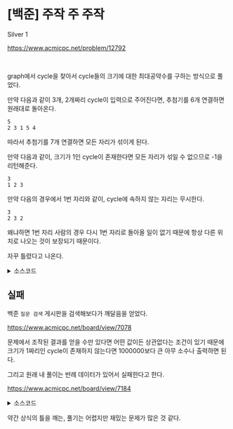 # [백준] 주작 주 주작

Silver 1

https://www.acmicpc.net/problem/12792

<br>

graph에서 cycle을 찾아서 cycle들의 크기에 대한 최대공약수를 구하는 방식으로 풀었다.

만약 다음과 같이 3개, 2개짜리 cycle이 입력으로 주어진다면, 추첨기를 6개 연결하면 원래대로 돌아온다.

```
5
2 3 1 5 4
```

따라서 추첨기를 7개 연결하면 모든 자리가 섞이게 된다.

만약 다음과 같이, 크기가 1인 cycle이 존재한다면 모든 자리가 섞일 수 없으므로 -1을 리턴해준다.

```
3
1 2 3
```

만약 다음의 경우에서 1번 자리와 같이, cycle에 속하지 않는 자리는 무시한다.

```
3
2 3 2
```

왜냐하면 1번 자리 사람의 경우 다시 1번 자리로 돌아올 일이 없기 때문에 항상 다른 위치로 나오는 것이 보장되기 때문이다.

자꾸 틀렸다고 나온다.

<details><summary>소스코드</summary>

```java
import java.io.*;
import java.util.*;

class Solution {

    int gcd(int a, int b) {
        if(a > b) return gcd(b, a);
        int ret = b;
        while(ret % a != 0) {
            ret += b;
        }
        return ret;
    }

    int N;
    int[] arr;
    int[] visitOrders;
    Set<Integer> groupSizeSet = new HashSet<>();

    public void solution() throws Exception {
        BufferedReader br = new BufferedReader(new InputStreamReader(System.in));
        BufferedWriter bw = new BufferedWriter(new OutputStreamWriter(System.out));

        N = Integer.parseInt(br.readLine());
        arr = new int[N];
        StringTokenizer st = new StringTokenizer(br.readLine());
        for (int i = 0; i < N; i++) {
            arr[i] = Integer.parseInt(st.nextToken()) - 1;
        }
        visitOrders = new int[N];
        Arrays.fill(visitOrders, -1);

        for (int startIndex = 0; startIndex < N; startIndex++) {
            if(visitOrders[startIndex] != -1) continue;

            int i = startIndex;
            int visitOrder = 0;
            while(true) {
                visitOrders[i] = visitOrder++;

                if(visitOrders[arr[i]] != -1) {
                    int groupSize = visitOrders[i] - visitOrders[arr[i]] + 1;
                    groupSizeSet.add(groupSize);
                    break;
                }

                i = arr[i];
            }
        }

        List<Integer> groupSizeList = new ArrayList<>(groupSizeSet);
        groupSizeList.sort((a, b) -> a - b);
        int ret = groupSizeList.get(0);
        if(ret == 1) System.out.println(-1);
        else {
            for (int i = 1; i < groupSizeList.size(); i++) {
                ret = gcd(ret, groupSizeList.get(i));
            }
            ret++;
            System.out.println(ret);
        }

        br.close();
        bw.close();
    }
}

public class Main {
    public static void main(String[] args) throws Exception {
        new Solution().solution();
    }
}
```

</details>

## 실패

백준 `질문 검색` 게시판을 검색해보다가 깨달음을 얻었다.

https://www.acmicpc.net/board/view/7078

문제에서 조작된 결과를 얻을 수만 있다면 어떤 값이든 상관없다는 조건이 있기 때문에 크기가 1짜리인 cycle이 존재하지 않는다면 1000000보다 큰 아무 소수나 출력하면 된다.

그리고 원래 내 풀이는 반례 데이터가 있어서 실패한다고 한다.

https://www.acmicpc.net/board/view/7184

<details><summary> 소스코드 </summary>

```java
import java.io.*;
import java.util.*;

class Solution {

    int N;
    int[] arr;

    boolean isPrime(long num) {
        if (num < 2) return false;
        if (num == 2) return true;
        for (long i = 2; i * i <= num; i++) {
            if (num % i == 0) return false;
        }
        return true;
    }

    boolean checkCycle() {
        for (int i = 1; i <= N; i++) {
            if (i == arr[i - 1]) return false;
        }
        return true;
    }

    public void solution() throws Exception {
        BufferedReader br = new BufferedReader(new InputStreamReader(System.in));
        BufferedWriter bw = new BufferedWriter(new OutputStreamWriter(System.out));

        N = Integer.parseInt(br.readLine());
        arr = Arrays.stream(br.readLine().split(" ")).mapToInt(Integer::parseInt).toArray();

        if (!checkCycle()) System.out.println(-1);
        else {
            long ret = 1000000;
            while (!isPrime(ret)) {
                ret++;
            }
            System.out.println(ret);
        }

        br.close();
        bw.close();
    }
}

public class Main {
    public static void main(String[] args) throws Exception {
        new Solution().solution();
    }
}
```

</details>

약간 상식의 틀을 깨는, 풀기는 어렵지만 재밌는 문제가 많은 것 같다.